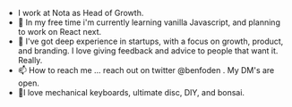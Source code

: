 - I work at Nota as Head of Growth.
- 🌱 In my free time i'm currently learning vanilla Javascript, and planning to work on React next.
- 💞️ I've got deep experience in startups, with a focus on growth, product, and branding. I love giving feedback and advice to people that want it. Really.
- 📫 How to reach me ... reach out on twitter @benfoden . My DM's are open.
- 💚I love mechanical keyboards, ultimate disc, DIY, and bonsai.
